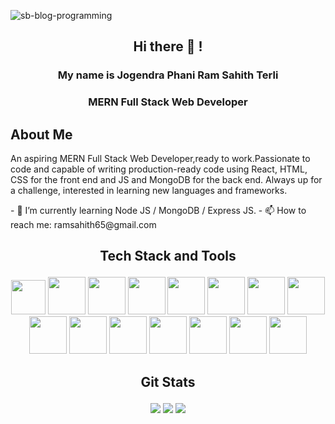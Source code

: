 ![sb-blog-programming](https://github.com/ram718/ram718/assets/110825928/0411a335-589d-418c-84ea-a55ea591b565)

## <p align='center'>Hi there 👋 !</p>

### <p align='center'>My name is Jogendra Phani Ram Sahith Terli</p>
### <p align='center'>MERN Full Stack Web Developer</p>

## About Me
<p>An aspiring MERN Full Stack Web Developer,ready to
                  work.Passionate to code and capable of writing
                  production-ready code using React, HTML, CSS for the front end
                  and JS and MongoDB for the back end. Always up for a
                  challenge, interested in learning new languages and
                  frameworks.</p>
- 🌱 I’m currently learning Node JS / MongoDB / Express JS.
- 📫 How to reach me: ramsahith65@gmail.com

## <p align='center'>Tech Stack and Tools</p>
<div align='center'>
  <img src='https://user-images.githubusercontent.com/112663758/210388665-9ed02ede-ad9e-459d-85be-5e34641130d4.png' width='55px' />
  <img src='https://user-images.githubusercontent.com/112663758/210388688-e847fdea-bb47-40ad-a6be-fc625e9ab187.png' width='60px' />
  <img src='https://user-images.githubusercontent.com/112663758/210388778-02df2a2b-a44f-40d0-9437-05d3a10a04c7.png' width='60px' />
  <img src='https://user-images.githubusercontent.com/112663758/210388813-f37ef023-fcf4-4b9d-8989-bde12cb74779.png' width='60px' />
  <img src='https://user-images.githubusercontent.com/112663758/210388831-ff19931d-6ce2-4caa-8bfe-8f024e0a0c73.png' width='60px' />
  <img src='https://user-images.githubusercontent.com/112663758/210388864-fe20b1d5-d312-4c12-8cf1-3dfeb1c0e0a2.png' width='60px' />
  <img src='https://user-images.githubusercontent.com/112663758/210388883-2d8b811d-2909-4773-95a8-6c204d801a13.png' width='60px' />
  <img src='https://user-images.githubusercontent.com/112663758/210388907-1bd52beb-3f7a-42db-ab89-8b427301a027.png' width='60px' />
    <br/>
  <img src='https://user-images.githubusercontent.com/112663758/210388937-e16fb26c-6b1e-418f-8b0d-98441e4f1b52.png' width='60px' />
  <img src='https://user-images.githubusercontent.com/112663758/210388974-9c55cfd5-a69d-409a-a8b8-57980f3891ae.png' width='60px' />
  <img src='https://user-images.githubusercontent.com/112663758/210389007-0171ec21-0dbf-43c8-8154-d14db567ba54.png' width='60px' />
  <img src='https://user-images.githubusercontent.com/112663758/210389035-15192d4f-4af8-4759-8497-35fa485cf653.png' width='60px' />
  <img src='https://user-images.githubusercontent.com/112663758/210389060-056bd8ca-c4ec-48b8-a05f-93de5194a436.png' width='60px' />
  <img src='https://user-images.githubusercontent.com/112663758/210389100-d9c520fc-3dbc-4a75-a567-09fb89111f10.png' width='60px' />
  <img src='https://user-images.githubusercontent.com/112663758/210389136-2a70e1c8-bff4-4439-884f-4221eb3ce48b.png' width='60px' />
</div>


## <p align='center'>Git Stats</p>
<div align='center'>
<img src='https://github-readme-stats.vercel.app/api?username=ram718&theme=merko' />
<img src='https://github-readme-streak-stats.herokuapp.com/?user=ram718&theme=merko' />
<img src='https://github-readme-stats.vercel.app/api/top-langs/?username=ram718&layout=compact&theme=dark' />
</div>



